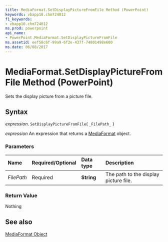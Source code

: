 ```yaml
---
title: MediaFormat.SetDisplayPictureFromFile Method (PowerPoint)
keywords: vbapp10.chm724012
f1_keywords:
- vbapp10.chm724012
ms.prod: powerpoint
api_name:
- PowerPoint.MediaFormat.SetDisplayPictureFromFile
ms.assetid: eef58c6f-99a9-6f2e-437f-74801498e600
ms.date: 06/08/2017
---
```



# MediaFormat.SetDisplayPictureFromFile Method (PowerPoint)

Sets the display picture from a picture file.


## Syntax

 _expression_. `SetDisplayPictureFromFile`( `_FilePath_` )

 _expression_ An expression that returns a [MediaFormat](./PowerPoint.MediaFormat.md) object.


### Parameters



|Name|Required/Optional|Data type|Description|
|:-----|:-----|:-----|:-----|
| _FilePath_|Required|**String**|The path to the display picture file. |

### Return Value

Nothing


## See also


[MediaFormat Object](PowerPoint.MediaFormat.md)

